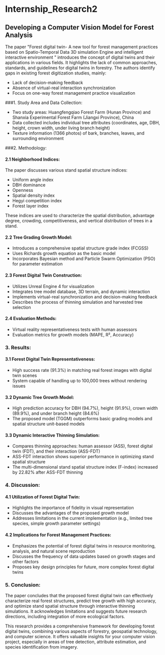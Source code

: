 # Internship_Research2
## Developing a Computer Vision Model for Forest Analysis


The paper  "Forest digital twin- A new tool for forest management practices based on Spatio-Temporal Data 3D simulation Engine and intelligent interactive environment " introduces the concept of digital twins and their applications in various fields. It highlights the lack of common approaches, standards, and guidelines for digital twins in forestry. The authors identify gaps in existing forest digitization studies, mainly:
- Lack of decision-making feedback
- Absence of virtual-real interaction synchronization
- Focus on one-way forest management practice visualization

###1. Study Area and Data Collection:
- Two study areas: Huangfengqiao Forest Farm (Hunan Province) and Shanxia Experimental Forest Farm (Jiangxi Province), China
- Data collected includes individual tree attributes (coordinates, age, DBH, height, crown width, under living branch height)
- Texture information (1366 photos) of bark, branches, leaves, and surrounding environment

###2. Methodology:
#### 2.1 Neighborhood Indices:
The paper discusses various stand spatial structure indices:
- Uniform angle index
- DBH dominance
- Openness
- Spatial density index
- Hegyi competition index
- Forest layer index

These indices are used to characterize the spatial distribution, advantage degree, crowding, competitiveness, and vertical distribution of trees in a stand.

#### 2.2 Tree Grading Growth Model:
- Introduces a comprehensive spatial structure grade index (FCGSS)
- Uses Richards growth equation as the basic model
- Incorporates Bayesian method and Particle Swarm Optimization (PSO) for parameter estimation

#### 2.3 Forest Digital Twin Construction:
- Utilizes Unreal Engine 4 for visualization
- Integrates tree model database, 3D terrain, and dynamic interaction
- Implements virtual-real synchronization and decision-making feedback
- Describes the process of thinning simulation and harvested tree selection

#### 2.4 Evaluation Methods:
- Virtual reality representativeness tests with human assessors
- Evaluation metrics for growth models (MAPE, R², Accuracy)

### 3. Results:
#### 3.1 Forest Digital Twin Representativeness:
- High success rate (91.3%) in matching real forest images with digital twin scenes
- System capable of handling up to 100,000 trees without rendering issues

#### 3.2 Dynamic Tree Growth Model:
- High prediction accuracy for DBH (94.7%), height (91.9%), crown width (89.9%), and under branch height (84.6%)
- The proposed model (TGGM) outperforms basic grading models and spatial structure unit-based models
  
#### 3.3 Dynamic Interactive Thinning Simulation:
- Compares thinning approaches: human assessor (ASS), forest digital twin (FDT), and their interaction (ASS-FDT)
- ASS-FDT interaction shows superior performance in optimizing stand spatial structure
- The multi-dimensional stand spatial structure index (F-index) increased by 22.82% after ASS-FDT thinning

### 4. Discussion:
#### 4.1 Utilization of Forest Digital Twin:
- Highlights the importance of fidelity in visual representation
- Discusses the advantages of the proposed growth model
- Addresses limitations in the current implementation (e.g., limited tree species, simple growth parameter settings)

#### 4.2 Implications for Forest Management Practices:
- Emphasizes the potential of forest digital twins in resource monitoring, analysis, and natural scene reproduction
- Discusses the frequency of data updates based on growth stages and other factors
- Proposes key design principles for future, more complex forest digital twins

### 5. Conclusion:
The paper concludes that the proposed forest digital twin can effectively characterize real forest structures, predict tree growth with high accuracy, and optimize stand spatial structure through interactive thinning simulations. It acknowledges limitations and suggests future research directions, including integration of more ecological factors.

This research provides a comprehensive framework for developing forest digital twins, combining various aspects of forestry, geospatial technology, and computer science. It offers valuable insights for your computer vision project, especially in areas of tree detection, attribute estimation, and species identification from imagery.
